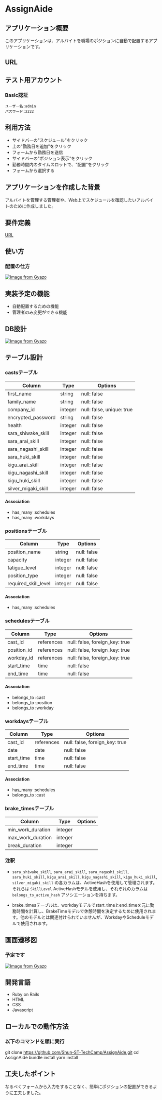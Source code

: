 # AssignAide

## アプリケーション概要
  このアプリケーションは、アルバイトを職場のポジションに自動で配置するアプリケーションです。

## URL

## テスト用アカウント
  ### Basic認証
    ユーザー名:admin
    パスワード:2222

## 利用方法
  - サイドバーの"スケジュール"をクリック  
  - 上の"勤務日を追加"をクリック  
  - フォームから勤務日を送信  
  - サイドバーの"ポジション表示"をクリック  
  - 勤務時間内のタイムスロットで、"配置"をクリック  
  - フォームから選択する 

## アプリケーションを作成した背景
  アルバイトを管理する管理者や、Web上でスケジュールを確認したいアルバイトのために作成しました。

## 要件定義
  [URL](https://docs.google.com/spreadsheets/d/1p4524lgo3DOmaOV5uoeIyPOwIxf1t_2wQPLWNMCYfyE/edit#gid=982722306) 

## 使い方
### 配置の仕方
  [![Image from Gyazo](https://i.gyazo.com/e52475912292b78a6d4a7dfa5bfa4b1c.gif)](https://gyazo.com/e52475912292b78a6d4a7dfa5bfa4b1c)

## 実装予定の機能
  - 自動配置するための機能  
  - 管理者のみ変更ができる機能  
## DB設計
[![Image from Gyazo](https://i.gyazo.com/2b18f3de50a9ab80d2d6e0e011066b84.png)](https://gyazo.com/2b18f3de50a9ab80d2d6e0e011066b84)

## テーブル設計
### castsテーブル

| Column              | Type   | Options                   |
| ------------------- | ------ | ------------------------- |
| first_name          | string | null: false               |
| family_name         | string | null: false               |
| company_id          | integer| null: false, unique: true |
| encrypted_password  | string | null: false               |
| health              | integer| null: false               |
| sara_shiwake_skill  | integer| null: false               |
| sara_arai_skill     | integer| null: false               |
| sara_nagashi_skill  | integer| null: false               |
| sara_huki_skill     | integer| null: false               |
| kigu_arai_skill     | integer| null: false               |
| kigu_nagashi_skill  | integer| null: false               |
| kigu_huki_skill     | integer| null: false               |
| silver_migaki_skill | integer| null: false               |

#### Association
- has_many   :schedules
- has_many   :workdays

### positionsテーブル

| Column               | Type    | Options     |
| -------------------- | ------- | ----------- |
| position_name        | string  | null: false |
| capacity             | integer | null: false |
| fatigue_level        | integer | null: false |
| position_type        | integer | null: false |
| required_skill_level | integer | null: false |

#### Association
- has_many :schedules

### schedulesテーブル

| Column            | Type       | Options                        |
| ----------------- | ---------- | ------------------------------ |
| cast_id           | references | null: false, foreign_key: true |
| position_id       | references | null: false, foreign_key: true |
| workday_id        | references | null: false, foreign_key: true |
| start_time        | time       | null: false                    |
| end_time          | time       | null: false                    |

#### Association
- belongs_to :cast
- belongs_to :position
- belongs_to :workday

### workdaysテーブル

| Column            | Type       | Options                        |
| ----------------- | ---------- | ------------------------------ |
| cast_id           | references | null: false, foreign_key: true |
| date              | date       | null: false                    |
| start_time        | time       | null: false                    |
| end_time          | time       | null: false                    |

#### Association
- has_many :schedules
- belongs_to :cast

### brake_timesテーブル

| Column               | Type    | Options     |
| -------------------- | ------- | ----------- |
| min_work_duration    | integer |             |
| max_work_duration    | integer |             |
| break_duration       | integer |             |



### 注釈

- `sara_shiwake_skill`, `sara_arai_skill`, `sara_nagashi_skill`, `sara_huki_skill`, `kigu_arai_skill`, `kigu_nagashi_skill`, `kigu_huki_skill`, `silver_migaki_skill` の各カラムは、ActiveHashを使用して管理されます。それらは `SkillLevel` ActiveHashモデルを使用し、それぞれのカラムは `belongs_to_active_hash` アソシエーションを持ちます。

- brake_timesテーブルは、workdayモデルでstart_timeとend_timeを元に勤務時間を計算し、BrakeTimeモデルで休憩時間を決定するために使用されます。他のモデルとは関連付けられていませんが、WorkdayやScheduleモデルで使用されます。

## 画面遷移図
### 予定です
[![Image from Gyazo](https://i.gyazo.com/6615c8b7b2fecc7a17e172d7bd7c1cb3.png)](https://gyazo.com/6615c8b7b2fecc7a17e172d7bd7c1cb3)

## 開発言語
- Ruby on Rails
- HTML
- CSS
- Javascript

## ローカルでの動作方法
### 以下のコマンドを順に実行
git clone https://github.com/Shun-ST-TechCamp/AssignAide.git
cd AssignAide
bundle install
yarn install

## 工夫したポイント
なるべくフォームから入力をすることなく、簡単にポジションの配置ができるように工夫しました。